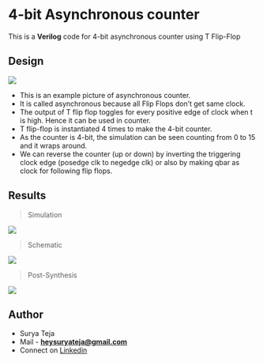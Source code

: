 # 4-bit Asynchronous counter 

This is a **Verilog** code for 4-bit asynchronous counter using T Flip-Flop

## Design

![](https://github.com/TheSuryaTeja/Verilog/blob/master/4-bit_Asynchronous_counter/Counter.jpg?raw=true)

* This is an example picture of asynchronous counter.
* It is called asynchronous because all Flip Flops don’t get same clock.
* The output of T flip flop toggles for every positive edge of clock when t is high. 
  Hence it can be used in counter.
* T flip-flop is instantiated 4 times to make the 4-bit counter.
* As the counter is 4-bit, the simulation can be seen counting from 0 to 15 and it wraps around.
* We can reverse the counter (up or down) by inverting the triggering clock edge (posedge clk to negedge clk) or also by making qbar as clock for following flip flops.

## Results

>Simulation

![](https://github.com/TheSuryaTeja/Verilog/blob/master/4-bit_Asynchronous_counter/simulation.PNG?raw=true)

>Schematic

![](https://github.com/TheSuryaTeja/Verilog/blob/master/4-bit_Asynchronous_counter/schematic.PNG?raw=true)

>Post-Synthesis

![](https://github.com/TheSuryaTeja/Verilog/blob/master/4-bit_Asynchronous_counter/post_synth.PNG?raw=true)


## Author
* Surya Teja 
* Mail - **heysuryateja@gmail.com**
* Connect on [Linkedin](https://www.linkedin.com/in/suryateja2000/)
